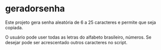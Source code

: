 # geradorsenha

Este projeto gera senha aleatória de 6 a 25 caracteres e permite que seja copiada.

O usuário pode user todas as letras do alfabeto brasileiro, números.
Se desejar pode ser acrescentado outros caracteres no script.
